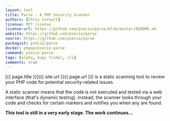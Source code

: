 ```yaml
---
layout: tool
title: Parse - A PHP Security Scanner
authors: [Chris Cornutt]
license: MIT license
license-url: https://github.com/psecio/parse/blob/master/README.md
website: https://github.com/psecio/parse
source: https://github.com/psecio/parse 
packagist: psecio/parse
docker: phpqa/psecio-parse
command: psecio-parse 
tags: [alpha, bugs finder, cli] 
comments: true
---
```


[{{ page.title }}]({{ site.url }}{{ page.url }}) is a static scanning tool to review your PHP code for potential security-related issues.
 
<!--more--> 

A static scanner means that the code is not executed and tested via a web interface (that's dynamic testing).
Instead, the scanner looks through your code and checks for certain markers and notifies you when any are found.

**This tool is still in a very early stage. The work continues...**
